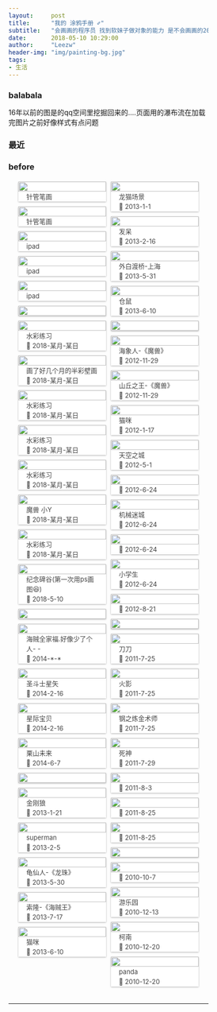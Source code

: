```yaml
---
layout:     post
title:      "我的 涂鸦手册 ✐"
subtitle:   "会画画的程序员 找到软妹子做对象的能力 是不会画画的20.74倍以上--我家隔壁的胖大婶"
date:       2018-05-10 10:29:00
author:     "Leezw"
header-img: "img/painting-bg.jpg"
tags:
- 生活
---
```


<script src="/js/jquery.min.js"></script>
<link rel="stylesheet" href="/css/zoomify.min.css">
<script src="/js/zoomify.min.js"></script>

<style>
    *{
        padding:0;
        margin:0;
        box-sizing: border-box;

    }
    .waterfall {
        padding:20px;
        width: 100%;
        column-gap: 10px;
        column-count: 3;
        margin: 0 auto;
    }

    .item {
        margin-bottom: 10px;
        break-inside: avoid;


        background-color: #FFFFFF;

        box-shadow:rgba(0, 0, 0, 0.3) 0px 1px 3px 0px;
        -moz-box-shadow:rgba(0, 0, 0, 0.3) 0px 1px 3px 0px;
        -webkit-box-shadow:rgba(0, 0, 0, 0.3) 0px 1px 3px 0px;
    }

    img {
        width: 100%;
        display: block;
        margin: 0 !important;

    }

    .bm_img_desc , .bm_img_time {
        color: #444;
        font-size: 13px;
        width: 100%;
        line-height: 20px;
        padding:0px 16px;
        margin: 0 !important;
    }

    @media (min-width: 992px) and (max-width: 1300px) {
        .waterfall {
            column-count: 2;
        }

        
    }

    @media (min-width: 768px) and (max-width: 991px) {
        .waterfall {
            column-count: 2;
        }

       
    }

    @media (max-width: 767px) {
        .waterfall {
            column-count:2;
        }
    }
</style>

### balabala
16年以前的图是的qq空间里挖掘回来的....页面用的瀑布流在加载完图片之前好像样式有点问题 

### 最近
<!-- 
<div>
	<div class="col-xs-12 col-md-12 col-sm-12">
		<img src="/img/painting/woyehenwunai.png" alt=" ">
	</div>
</div> -->

### before

<div class="waterfall">
	<div class="item">
		<div class="bm_box">
			<img  src="/img/blank.gif"  data-src="/img/painting/2019/WechatIMG353.jpeg">
			<div class="">
				<p class="bm_img_desc">针管笔画</p>
				<p class="bm_img_time"> </p>
			</div>
		</div>
	</div>
	<div class="item">
		<div class="bm_box">
			<div>
				<img  src="/img/blank.gif"  data-src="/img/painting/2019/WechatIMG356.jpeg">
			</div>
			<div class="">
				<p class="bm_img_desc">针管笔画</p>
				<p class="bm_img_time"> </p>
			</div>
		</div>
	</div>
	<div class="item">
		<div class="bm_box">
			<div>
				<img   src="/img/blank.gif"  data-src="/img/painting/2019/16c42d3254d3d91de14eb3f03bc2ded1e999b2e6.png">
			</div>
			<div class="">
				<p class="bm_img_desc">ipad</p>
				<p class="bm_img_time"></p>
			</div>
		</div>
	</div>
	<div class="item">
		<div class="bm_box">
			<div>
				<img   src="/img/blank.gif"  data-src="/img/painting/2019/90c7eef59c278eb30ec584fba970b8a211aa.png">
			</div>
			<div class="">
				<p class="bm_img_desc">ipad</p>
				<p class="bm_img_time"></p>
			</div>
		</div>
	</div>
	<div class="item">
		<div class="bm_box">
			<div>
				<img   src="/img/blank.gif"  data-src="/img/painting/2019/f5ea91abadf7f7bd870a058ac.png">
			</div>
			<div class="">
				<p class="bm_img_desc">ipad</p>
				<p class="bm_img_time"></p>
			</div>
		</div>
	</div>
	<div class="item">
		<div class="bm_box">
			<div>
				<img style="margin:0px 0px 0px 0px;" src="/img/blank.gif"  data-src="/img/painting/2018/2018.png">
			</div>
		</div>
	</div>
	<div class="item">
		<div class="bm_box">
			<img   src="/img/blank.gif"  data-src="/img/painting/2018/WechatIMG62.jpeg">
			<div class="">
				<p class="bm_img_desc">水彩练习</p>
				<p class="bm_img_time">💭 2018-某月-某日</p>
			</div>
		</div>
	</div>
	<div class="item">
		<div class="bm_box">
			<img   src="/img/blank.gif"  data-src="/img/painting/2018/WechatIMG65.jpeg">
			<div class="">
				<p class="bm_img_desc">画了好几个月的半彩壁画</p>
				<p class="bm_img_time">💭 2018-某月-某日</p>
			</div>
		</div>
	</div>
	<div class="item">
		<div class="bm_box">
			<img   src="/img/blank.gif"  data-src="/img/painting/2018/WechatIMG63.jpeg">
			<div class="">
				<p class="bm_img_desc">水彩练习</p>
				<p class="bm_img_time">💭 2018-某月-某日</p>
			</div>
		</div>
	</div>
	<div class="item">
		<div class="bm_box">
			<img   src="/img/blank.gif"  data-src="/img/painting/2018/WechatIMG64.jpeg">
			<div class="">
				<p class="bm_img_desc">水彩练习</p>
				<p class="bm_img_time">💭 2018-某月-某日</p>
			</div>
		</div>
	</div>
	<div class="item">
		<div class="bm_box">
			<img   src="/img/blank.gif"  data-src="/img/painting/2018/WechatIMG66.jpeg">
			<div class="">
				<p class="bm_img_desc">水彩练习</p>
				<p class="bm_img_time">💭 2018-某月-某日</p>
			</div>
		</div>
	</div>
	<div class="item">
		<div class="bm_box">
			<img   src="/img/blank.gif"  data-src="/img/painting/2018/WechatIMG67.jpeg">
			<div class="">
				<p class="bm_img_desc">魔兽 小Y</p>
				<p class="bm_img_time">💭 2018-某月-某日</p>
			</div>
		</div>
	</div>
	<div class="item">
		<div class="bm_box">
			<img   src="/img/blank.gif"  data-src="/img/painting/2018/WechatIMG68.jpeg">
			<div class="">
				<p class="bm_img_desc">水彩练习</p>
				<p class="bm_img_time">💭 2018-某月-某日</p>
			</div>
		</div>
	</div>
	<div class="item">
		<div class="bm_box">
			<img   src="/img/blank.gif"  data-src="/img/painting/2018/house.png">
			<div class="">
				<p class="bm_img_desc">纪念碑谷(第一次用ps画图😆)</p>
				<p class="bm_img_time">💭 2018-5-10</p>
			</div>
		</div>
	</div>
	<div class="item">
		<div class="bm_box">
			<div>
				<img style="margin:0px 0px 0px 0px;" src="/img/blank.gif"  data-src="/img/painting/2014/2014.png">
			</div>
		</div>
	</div>
	<div class="item">
		<div class="bm_box">
			<img   src="/img/blank.gif"  data-src="/img/painting/2014/*-*-haizei.JPG">
			<div class="">
				<p class="bm_img_desc">海贼全家福.好像少了个人- -</p>
				<p class="bm_img_time">💭 2014-*-*</p>
			</div>
		</div>
	</div>
	<div class="item">
		<div class="bm_box">
			<img   src="/img/blank.gif"  data-src="/img/painting/2014/2-16-xingshi.jpeg">
			<div class="">
				<p class="bm_img_desc">圣斗士星矢</p>
				<p class="bm_img_time">💭 2014-2-16</p>
			</div>
		</div>
	</div>
	<div class="item">
		<div class="bm_box">
			<img   src="/img/blank.gif"  data-src="/img/painting/2014/2-16-shidizai.jpeg">
			<div class="">
				<p class="bm_img_desc">星际宝贝</p>
				<p class="bm_img_time">💭 2014-2-16</p>
			</div>
		</div>
	</div>
	<div class="item">
		<div class="bm_box">
			<img   src="/img/blank.gif"  data-src="/img/painting/2014/6-7-lishanweilai.jpeg">
			<div class="">
				<p class="bm_img_desc">栗山未来</p>
				<p class="bm_img_time">💭 2014-6-7</p>
			</div>
		</div>
	</div>
	<div class="item">
		<div class="bm_box">
			<div>
				<img style="margin:0px 0px 0px 0px;" src="/img/blank.gif"  data-src="/img/painting/2013/2013.png">
			</div>
		</div>
	</div>
	<div class="item">
		<div class="bm_box">
			<img   src="/img/blank.gif"  data-src="/img/painting/2013/1-21-wolverine.jpeg">
			<div class="">
				<p class="bm_img_desc">金刚狼</p>
				<p class="bm_img_time">💭 2013-1-21</p>
			</div>
		</div>
	</div>
	<div class="item">
		<div class="bm_box">
			<img   src="/img/blank.gif"  data-src="/img/painting/2013/2-5-superman.jpeg">
			<div class="">
				<p class="bm_img_desc">superman</p>
				<p class="bm_img_time">💭 2013-2-5</p>
			</div>
		</div>
	</div>
	<div class="item">
		<div class="bm_box">
			<img   src="/img/blank.gif"  data-src="/img/painting/2013/5-30-guixianren.jpeg">
			<div class="">
				<p class="bm_img_desc">龟仙人-《龙珠》</p>
				<p class="bm_img_time">💭 2013-5-30</p>
			</div>
		</div>
	</div>
	<div class="item">
		<div class="bm_box">
			<img   src="/img/blank.gif"  data-src="/img/painting/2013/7-17-suolong.jpeg">
			<div class="">
				<p class="bm_img_desc">索隆-《海贼王》</p>
				<p class="bm_img_time">💭 2013-7-17</p>
			</div>
		</div>
	</div>
	<div class="item">
		<div class="bm_box">
			<img   src="/img/blank.gif"  data-src="/img/painting/2013/6-10-maomi.jpeg">
			<div class="">
				<p class="bm_img_desc">猫咪</p>
				<p class="bm_img_time">💭 2013-6-10</p>
			</div>
		</div>
	</div>
	<div class="item">
		<div class="bm_box">
			<img   src="/img/blank.gif"  data-src="/img/painting/2013/1-1-longmao.jpeg">
			<div class="">
				<p class="bm_img_desc">龙猫场景</p>
				<p class="bm_img_time">💭 2013-1-1</p>
			</div>
		</div>
	</div>
	<div class="item">
		<div class="bm_box">
			<img   src="/img/blank.gif"  data-src="/img/painting/2013/2-16-fadai.jpeg">
			<div class="">
				<p class="bm_img_desc">发呆</p>
				<p class="bm_img_time">💭 2013-2-16</p>
			</div>
		</div>
	</div>
	<div class="item">
		<div class="bm_box">
			<img   src="/img/blank.gif"  data-src="/img/painting/2013/5-31-waibaiduqiao.jpeg">
			<div class="">
				<p class="bm_img_desc">外白渡桥-上海</p>
				<p class="bm_img_time">💭 2013-5-31</p>
			</div>
		</div>
	</div>
	<div class="item">
		<div class="bm_box">
			<img   src="/img/blank.gif"  data-src="/img/painting/2013/6-10-songshu.jpeg">
			<div class="">
				<p class="bm_img_desc">仓鼠</p>
				<p class="bm_img_time">💭 2013-6-10</p>
			</div>
		</div>
	</div>
	<div class="item">
		<div class="bm_box">
			<div>
				<img style="margin:0px 0px 0px 0px;" src="/img/blank.gif"  data-src="/img/painting/2012/2012.png">
			</div>
		</div>
	</div>
	<div class="item">
		<div class="bm_box">
			<img   src="/img/blank.gif"  data-src="/img/painting/2012/11-29-haibao.jpeg">
			<div class="">
				<p class="bm_img_desc">海象人-《魔兽》</p>
				<p class="bm_img_time">💭 2012-11-29</p>
			</div>
		</div>
	</div>
	<div class="item">
		<div class="bm_box">
			<img   src="/img/blank.gif"  data-src="/img/painting/2012/11-29-shanqiu.jpeg">
			<div class="">
				<p class="bm_img_desc">山丘之王-《魔兽》</p>
				<p class="bm_img_time">💭 2012-11-29</p>
			</div>
		</div>
	</div>
	<div class="item">
		<div class="bm_box">
			<img   src="/img/blank.gif"  data-src="/img/painting/2012/1-17-maomi.jpeg">
			<div class="">
				<p class="bm_img_desc">猫咪</p>
				<p class="bm_img_time">💭 2012-1-17</p>
			</div>
		</div>
	</div>
	<div class="item">
		<div class="bm_box">
			<img   src="/img/blank.gif"  data-src="/img/painting/2012/5-1-tiankongzhichen.jpeg">
			<div class="">
				<p class="bm_img_desc">天空之城</p>
				<p class="bm_img_time">💭 2012-5-1</p>
			</div>
		</div>
	</div>
	<div class="item">
		<div class="bm_box">
			<img   src="/img/blank.gif"  data-src="/img/painting/2012/6-24-feixingyuan.jpeg">
			<div class="">
				<p class="bm_img_desc"></p>
				<p class="bm_img_time">💭 2012-6-24</p>
			</div>
		</div>
	</div>
	<div class="item">
		<div class="bm_box">
			<img   src="/img/blank.gif"  data-src="/img/painting/2012/6-24-jixiemichen.jpeg">
			<div class="">
				<p class="bm_img_desc">机械迷城</p>
				<p class="bm_img_time">💭 2012-6-24</p>
			</div>
		</div>
	</div>
	<div class="item">
		<div class="bm_box">
			<img   src="/img/blank.gif"  data-src="/img/painting/2012/6-24-meizi.jpeg">
			<div class="">
				<p class="bm_img_desc"></p>
				<p class="bm_img_time">💭 2012-6-24</p>
			</div>
		</div>
	</div>
	<div class="item">
		<div class="bm_box">
			<img   src="/img/blank.gif"  data-src="/img/painting/2012/6-24-xiaozhengtai.jpeg">
			<div class="">
				<p class="bm_img_desc">小学生</p>
				<p class="bm_img_time">💭 2012-6-24</p>
			</div>
		</div>
	</div>
	<div class="item">
		<div class="bm_box">
			<img   src="/img/blank.gif"  data-src="/img/painting/2012/8-21-mengmeizi.jpeg">
			<div class="">
				<p class="bm_img_desc"></p>
				<p class="bm_img_time">💭 2012-8-21</p>
			</div>
		</div>
	</div>
	<div class="item">
		<div class="bm_box">
			<div>
				<img style="margin:0px 0px 0px 0px;" src="/img/blank.gif"  data-src="/img/painting/2011/2011.png">
			</div>
		</div>
	</div>
	<div class="item">
		<div class="bm_box">
			<img   src="/img/blank.gif"  data-src="/img/painting/2011/7-25-daodao.jpeg">
			<div class="">
				<p class="bm_img_desc">刀刀</p>
				<p class="bm_img_time">💭 2011-7-25</p>
			</div>
		</div>
	</div>
	<div class="item">
		<div class="bm_box">
			<img   src="/img/blank.gif"  data-src="/img/painting/2011/7-25-huoying.jpeg">
			<div class="">
				<p class="bm_img_desc">火影</p>
				<p class="bm_img_time">💭 2011-7-25</p>
			</div>
		</div>
	</div>
	<div class="item">
		<div class="bm_box">
			<img   src="/img/blank.gif"  data-src="/img/painting/2011/7-25-lianjin.jpeg">
			<div class="">
				<p class="bm_img_desc">钢之炼金术师</p>
				<p class="bm_img_time">💭 2011-7-25</p>
			</div>
		</div>
	</div>
	<div class="item">
		<div class="bm_box">
			<img   src="/img/blank.gif"  data-src="/img/painting/2011/7-29-sishen.jpeg">
			<div class="">
				<p class="bm_img_desc">死神</p>
				<p class="bm_img_time">💭 2011-7-29</p>
			</div>
		</div>
	</div>
	<div class="item">
		<div class="bm_box">
			<img   src="/img/blank.gif"  data-src="/img/painting/2011/8-3-meizi.jpeg">
			<div class="">
				<p class="bm_img_desc"></p>
				<p class="bm_img_time">💭 2011-8-3</p>
			</div>
		</div>
	</div>
	<div class="item">
		<div class="bm_box">
			<img   src="/img/blank.gif"  data-src="/img/painting/2011/8-25-meizi.jpeg">
			<div class="">
				<p class="bm_img_desc"></p>
				<p class="bm_img_time">💭 2011-8-25</p>
			</div>
		</div>
	</div>
	<div class="item">
		<div class="bm_box">
			<img   src="/img/blank.gif"  data-src="/img/painting/2011/8-25-nanhai.jpeg">
			<div class="">
				<p class="bm_img_desc"></p>
				<p class="bm_img_time">💭 2011-8-25</p>
			</div>
		</div>
	</div>
	<div class="item">
		<div class="bm_box">
			<div>
				<img style="margin:0px 0px 0px 0px;" src="/img/blank.gif"  data-src="/img/painting/2010/2010.png">
			</div>
		</div>
	</div>
	<div class="item">
		<div class="bm_box">
			<img   src="/img/blank.gif"  data-src="/img/painting/2010/10-7-xiawu.jpeg">
			<div class="">
				<p class="bm_img_desc"></p>
				<p class="bm_img_time">💭 2010-10-7</p>
			</div>
		</div>
	</div>
	<div class="item">
		<div class="bm_box">
			<img   src="/img/blank.gif"  data-src="/img/painting/2010/12-13-park.jpeg">
			<div class="">
				<p class="bm_img_desc">游乐园</p>
				<p class="bm_img_time">💭 2010-12-13</p>
			</div>
		</div>
	</div>
	<div class="item">
		<div class="bm_box">
			<img   src="/img/blank.gif"  data-src="/img/painting/2010/12-20-kenan.jpeg">
			<div class="">
				<p class="bm_img_desc">柯南</p>
				<p class="bm_img_time">💭 2010-12-20</p>
			</div>
		</div>
	</div>
	<div class="item">
		<div class="bm_box">
			<img   src="/img/blank.gif"  data-src="/img/painting/2010/12-20-panda.jpeg">
			<div class="">
				<p class="bm_img_desc">panda</p>
				<p class="bm_img_time">💭 2010-12-20</p>
			</div>
		</div>
	</div>
</div>



---


<script>
    var num = document.getElementsByTagName('img').length;
    var img = document.getElementsByTagName("img");
    // console.log(img[0].children[0])
    // 存储图片加载到的位置，避免每次都从第一张图片开始遍历
    console.log(img,num)
    // var n = 0;
    // 页面载入完毕加载可视区域内的图片
    
    window.onscroll = lazyload;
    // 监听页面滚动事件
    function lazyload() {
        // 可见区域高度
        var seeHeight = document.documentElement.clientHeight;
        // 滚动条距离顶部高度
        var scrollTop = document.documentElement.scrollTop || document.body.scrollTop;

        // console.log(seeHeight, scrollTop, img[1].offsetTop)
        // console.log(n)
        for (var i = 0; i < img.length; i++) {
            if (img[i].offsetTop <= seeHeight + scrollTop) {
                // console.log(img[i].offsetTop, seeHeight, scrollTop)

                if (img[i].getAttribute("src") == "/img/blank.gif") {
                    img[i].src = img[i].getAttribute("data-src");
                    console.log(img[i].src)
                }
                // n = i + 1;
            }
        }
    }

    window.onload = function(){
        lazyload();
    }

	jQuery( document ).ready(function( $ ) {
		$('img').zoomify();
	});

</script>


